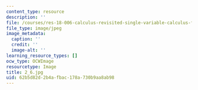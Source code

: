 ```yaml
---
content_type: resource
description: ''
file: /courses/res-18-006-calculus-revisited-single-variable-calculus-fall-2010/62b5d82d2b4afbac178a730b9aa8ab98_2_6.jpg
file_type: image/jpeg
image_metadata:
  caption: ''
  credit: ''
  image-alt: ''
learning_resource_types: []
ocw_type: OCWImage
resourcetype: Image
title: 2_6.jpg
uid: 62b5d82d-2b4a-fbac-178a-730b9aa8ab98
---
```

